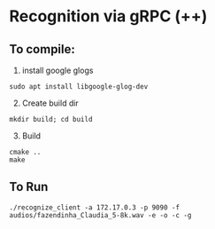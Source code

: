 
# Recognition via gRPC (++)

## To compile:
1. install google glogs
```
sudo apt install libgoogle-glog-dev
```

2. Create build dir
 ```
 mkdir build; cd build
```
3. Build
```
cmake ..
make
```

## To Run
```
./recognize_client -a 172.17.0.3 -p 9090 -f audios/fazendinha_Claudia_5-8k.wav -e -o -c -g
```

